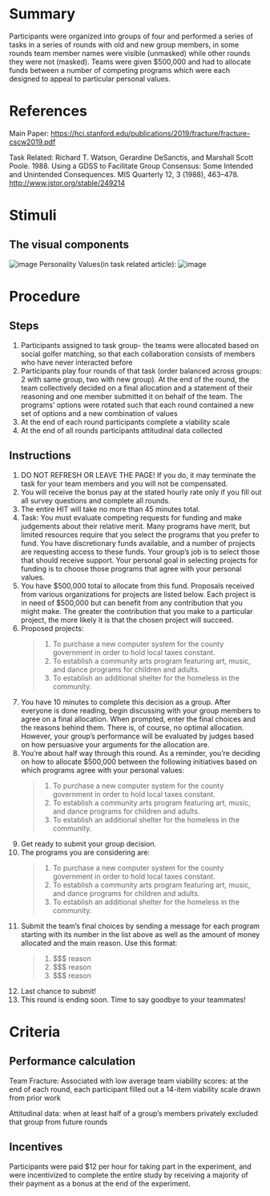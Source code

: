 # Summary
Participants were organized into groups of four and performed a series of tasks in a series of rounds with old and new group members, in some rounds team member names were visible (unmasked) while other rounds they were not (masked). Teams were given $500,000 and had to allocate funds between a number of competing programs which were each designed to appeal to particular personal values. 

# References
Main Paper: https://hci.stanford.edu/publications/2019/fracture/fracture-cscw2019.pdf

Task Related: Richard T. Watson, Gerardine DeSanctis, and Marshall Scott Poole. 1988. Using a GDSS to Facilitate Group Consensus:
Some Intended and Unintended Consequences. MIS Quarterly 12, 3 (1988), 463–478. http://www.jstor.org/stable/249214

# Stimuli
## The visual components
![image](https://user-images.githubusercontent.com/78745728/113324863-9af75a80-92e5-11eb-80a3-cb9d2ade4a87.png)
Personality Values(in task related article): ![image](https://user-images.githubusercontent.com/78745728/113490956-662d0400-949b-11eb-8bf8-5576f21cad8f.png)

# Procedure
## Steps
1. Participants assigned to task group- the teams were allocated based on social golfer matching, so that each collaboration consists of members who have never interacted before
2. Participants play four rounds of that task (order balanced across groups: 2 with same group, two with new group). At the end of the round, the team collectively
decided on a final allocation and a statement of their reasoning and one member submitted it on behalf of the team. The programs’ options were rotated such that each round contained a new set of options and a new combination of values
3. At the end of each round participants complete a viability scale
4. At the end of all rounds participants attitudinal data collected

## Instructions
1. DO NOT REFRESH OR LEAVE THE PAGE! If you do, it may terminate the task for your team members and you will not be compensated.
2. You will receive the bonus pay at the stated hourly rate only if you fill out all survey questions and complete all rounds.
3. The entire HIT will take no more than 45 minutes total.
4. Task: You must evaluate competing requests for funding and make judgements about their relative merit. Many programs have merit, but limited resources require that you select the programs that you prefer to fund. You have discretionary funds available, and a number of projects are requesting access to these funds.
    Your group’s job is to select those that should receive support.
    Your personal goal in selecting projects for funding is to choose those programs that agree with your personal values.
5. You have $500,000 total to allocate from this fund.
Proposals received from various organizations for projects are listed below. Each project is in need of $500,000 but can benefit from any contribution that you might make. The greater the contribution that you make to a particular project, the more likely it is that the chosen project will succeed.
6. Proposed projects:
    > 1. To purchase a new computer system for the county government in order to hold local taxes constant.
    > 2. To establish a community arts program featuring art, music, and dance programs for children and adults.
    > 3. To establish an additional shelter for the homeless in the community.
7. You have 10 minutes to complete this decision as a group.
After everyone is done reading, begin discussing with your group members to agree on a final allocation. When prompted, enter the final choices and the reasons behind them.
There is, of course, no optimal allocation. However, your group’s performance will be evaluated by judges based on how persuasive your arguments for the allocation are.
8. You’re about half way through this round.
As a reminder, you’re deciding on how to allocate $500,000 between the following initiatives based on which programs agree with your personal values:
    > 1. To purchase a new computer system for the county government in order to hold local taxes constant.
    > 2. To establish a community arts program featuring art, music, and dance programs for children and adults.
    > 3. To establish an additional shelter for the homeless in the community.
9. Get ready to submit your group decision.
10. The programs you are considering are:
    > 1. To purchase a new computer system for the county government in order to hold local taxes constant.
    > 2. To establish a community arts program featuring art, music, and dance programs for children and adults.
    > 3. To establish an additional shelter for the homeless in the community.
11. Submit the team’s final choices by sending a message for each program starting with its number in the list above as well as the amount of money allocated and the main reason. Use this format:
    > 1. $$$ reason
    > 2. $$$ reason
    > 3. $$$ reason
12. Last chance to submit!
13. This round is ending soon. Time to say goodbye to your teammates!

# Criteria
## Performance calculation
Team Fracture: 
Associated with low average team viability scores: at the end of each round, each participant filled out a 14-item viability scale drawn from prior work

Attitudinal data: when at least half of a group’s members privately excluded that group from future rounds

## Incentives
Participants were paid $12 per hour for taking part in the experiment, and were incentivized to complete the entire study by receiving a majority of their payment as a bonus at the end of the experiment.
